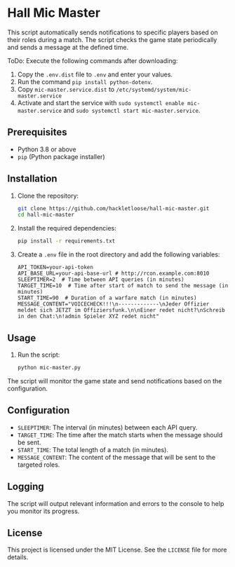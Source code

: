 # Hall Mic Master
This script automatically sends notifications to specific players based on their roles during a match. The script checks the game state periodically and sends a message at the defined time.

ToDo:
Execute the following commands after downloading:
1. Copy the `.env.dist` file to `.env` and enter your values.
2. Run the command `pip install python-dotenv`.
3. Copy `mic-master.service.dist` to `/etc/systemd/system/mic-master.service`
4. Activate and start the service with `sudo systemctl enable mic-master.service` and `sudo systemctl start mic-master.service`.

## Prerequisites
- Python 3.8 or above
- `pip` (Python package installer)
## Installation
1. Clone the repository:
    ```bash
    git clone https://github.com/hackletloose/hall-mic-master.git
    cd hall-mic-master
    ```
2. Install the required dependencies:
    ```bash
    pip install -r requirements.txt
    ```
3. Create a `.env` file in the root directory and add the following variables:
    ```plaintext
    API_TOKEN=your-api-token
    API_BASE_URL=your-api-base-url # http://rcon.example.com:8010
    SLEEPTIMER=2  # Time between API queries (in minutes)
    TARGET_TIME=10  # Time after start of match to send the message (in minutes)
    START_TIME=90  # Duration of a warfare match (in minutes)
    MESSAGE_CONTENT="VOICECHECK!!!\n-------------\nJeder Offizier meldet sich JETZT im Offiziersfunk.\n\nEiner redet nicht?\nSchreib in den Chat:\n!admin Spieler XYZ redet nicht"
    ```
## Usage
1. Run the script:
    ```bash
    python mic-master.py
    ```
The script will monitor the game state and send notifications based on the configuration.
## Configuration
- `SLEEPTIMER`: The interval (in minutes) between each API query.
- `TARGET_TIME`: The time after the match starts when the message should be sent.
- `START_TIME`: The total length of a match (in minutes).
- `MESSAGE_CONTENT`: The content of the message that will be sent to the targeted roles.
## Logging
The script will output relevant information and errors to the console to help you monitor its progress.
## License
This project is licensed under the MIT License. See the `LICENSE` file for more details.
